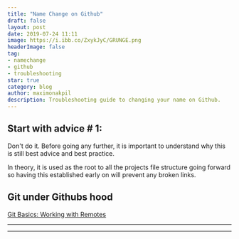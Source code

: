 ```yaml
---
title: "Name Change on Github"
draft: false
layout: post
date: 2019-07-24 11:11
image: https://i.ibb.co/ZxykJyC/GRUNGE.png
headerImage: false
tag:
- namechange
- github
- troubleshooting
star: true
category: blog
author: maximonakpil
description: Troubleshooting guide to changing your name on Github.
---
```


## Start with advice # 1:
Don't do it. Before going any further, it is important to understand why this is still best advice and best practice.

In theory, it is used as the root to all the projects file structure going forward so having this established early on will prevent any broken links.

## Git under Githubs hood
[Git Basics: Working with Remotes](https://git-scm.com/book/en/v2/Git-Basics-Working-with-Remotes)





***




---
